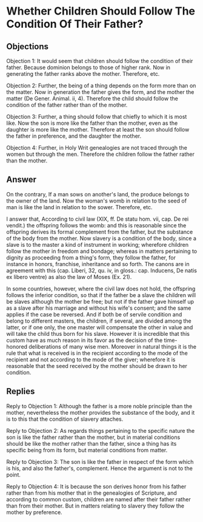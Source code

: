 # Whether Children Should Follow The Condition Of Their Father?

## Objections

Objection 1: It would seem that children should follow the condition of their father. Because dominion belongs to those of higher rank. Now in generating the father ranks above the mother. Therefore, etc.

Objection 2: Further, the being of a thing depends on the form more than on the matter. Now in generation the father gives the form, and the mother the matter (De Gener. Animal. ii, 4). Therefore the child should follow the condition of the father rather than of the mother.

Objection 3: Further, a thing should follow that chiefly to which it is most like. Now the son is more like the father than the mother, even as the daughter is more like the mother. Therefore at least the son should follow the father in preference, and the daughter the mother.

Objection 4: Further, in Holy Writ genealogies are not traced through the women but through the men. Therefore the children follow the father rather than the mother.

## Answer

On the contrary, If a man sows on another's land, the produce belongs to the owner of the land. Now the woman's womb in relation to the seed of man is like the land in relation to the sower. Therefore, etc.

I answer that, According to civil law (XIX, ff. De statu hom. vii, cap. De rei vendit.) the offspring follows the womb: and this is reasonable since the offspring derives its formal complement from the father, but the substance of the body from the mother. Now slavery is a condition of the body, since a slave is to the master a kind of instrument in working; wherefore children follow the mother in freedom and bondage; whereas in matters pertaining to dignity as proceeding from a thing's form, they follow the father, for instance in honors, franchise, inheritance and so forth. The canons are in agreement with this (cap. Liberi, 32, qu. iv, in gloss.: cap. Inducens, De natis ex libero ventre) as also the law of Moses (Ex. 21).

In some countries, however, where the civil law does not hold, the offspring follows the inferior condition, so that if the father be a slave the children will be slaves although the mother be free; but not if the father gave himself up as a slave after his marriage and without his wife's consent; and the same applies if the case be reversed. And if both be of servile condition and belong to different masters, the children, if several, are divided among the latter, or if one only, the one master will compensate the other in value and will take the child thus born for his slave. However it is incredible that this custom have as much reason in its favor as the decision of the time-honored deliberations of many wise men. Moreover in natural things it is the rule that what is received is in the recipient according to the mode of the recipient and not according to the mode of the giver; wherefore it is reasonable that the seed received by the mother should be drawn to her condition.

## Replies

Reply to Objection 1: Although the father is a more noble principle than the mother, nevertheless the mother provides the substance of the body, and it is to this that the condition of slavery attaches.

Reply to Objection 2: As regards things pertaining to the specific nature the son is like the father rather than the mother, but in material conditions should be like the mother rather than the father, since a thing has its specific being from its form, but material conditions from matter.

Reply to Objection 3: The son is like the father in respect of the form which is his, and also the father's, complement. Hence the argument is not to the point.

Reply to Objection 4: It is because the son derives honor from his father rather than from his mother that in the genealogies of Scripture, and according to common custom, children are named after their father rather than from their mother. But in matters relating to slavery they follow the mother by preference.